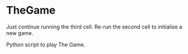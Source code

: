 # TheGame

Just continue running the third cell. Re-run the second cell to initialise a new game.

Python script to play The Game.